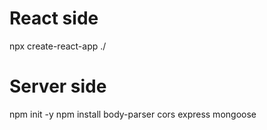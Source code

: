 # React side
npx create-react-app ./

# Server side
npm init -y
npm install body-parser cors express mongoose